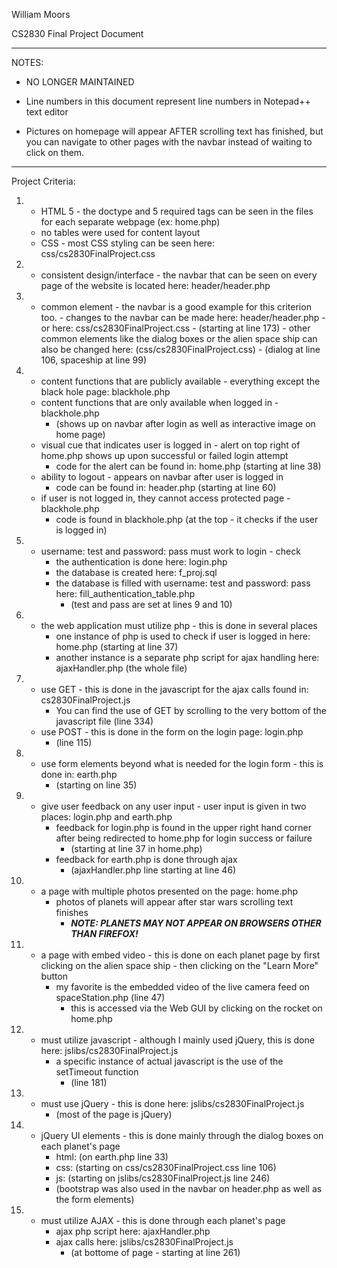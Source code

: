 William Moors

CS2830 Final Project Document

******************************************************************************************************************
NOTES: 

- NO LONGER MAINTAINED

- Line numbers in this document represent line numbers in Notepad++ text editor

- Pictures on homepage will appear AFTER scrolling text has finished, but you can navigate to other pages
  with the navbar instead of waiting to click on them.

******************************************************************************************************************

Project Criteria:

1)	* HTML 5 - the doctype and 5 required tags can be seen in the files for each separate webpage (ex: home.php)
	* no tables were used for content layout
	* CSS - most CSS styling can be seen here: css/cs2830FinalProject.css

2)	* consistent design/interface - the navbar that can be seen on every page of the website is located here: header/header.php

3)	* common element - the navbar is a good example for this criterion too.
						- changes to the navbar can be made here: header/header.php 
						- or here: css/cs2830FinalProject.css 
							- (starting at line 173)
					 - other common elements like the dialog boxes or the alien space ship can also be changed here: (css/cs2830FinalProject.css)
						- (dialog at line 106, spaceship at line 99)
		
4)	* content functions that are publicly available - everything except the black hole page: blackhole.php
	* content functions that are only available when logged in - blackhole.php 
		- (shows up on navbar after login as well as interactive image on home page)
	* visual cue that indicates user is logged in - alert on top right of home.php shows up upon successful or failed login attempt
		- code for the alert can be found in: home.php (starting at line 38)
	* ability to logout - appears on navbar after user is logged in
		- code can be found in: header.php (starting at line 60)
	* if user is not logged in, they cannot access protected page - blackhole.php
		- code is found in blackhole.php (at the top - it checks if the user is logged in)

5)	* username: test and password: pass must work to login - check
		- the authentication is done here: login.php
		- the database is created here: f_proj.sql
		- the database is filled with username: test and password: pass here: fill_authentication_table.php
			- (test and pass are set at lines 9 and 10)

6)	* the web application must utilize php - this is done in several places
		- one instance of php is used to check if user is logged in here: home.php (starting at line 37)
		- another instance is a separate php script for ajax handling here: ajaxHandler.php (the whole file)
		
7)	* use GET - this is done in the javascript for the ajax calls found in: cs2830FinalProject.js
		- You can find the use of GET by scrolling to the very bottom of the javascript file (line 334)
	* use POST - this is done in the form on the login page: login.php
		- (line 115)
		
8)	* use form elements beyond what is needed for the login form - this is done in: earth.php
		- (starting on line 35)
		
9)	* give user feedback on any user input - user input is given in two places: login.php and earth.php
		- feedback for login.php is found in the upper right hand corner after being redirected to home.php for login success or failure
			- (starting at line 37 in home.php)
		- feedback for earth.php is done through ajax
			- (ajaxHandler.php line starting at line 46)
			
10)	* a page with multiple photos presented on the page: home.php
		- photos of planets will appear after star wars scrolling text finishes
			- ***NOTE: PLANETS MAY NOT APPEAR ON BROWSERS OTHER THAN FIREFOX!***
			
11)	* a page with embed video - this is done on each planet page by first clicking on the alien space ship - then clicking on the "Learn More" button
		- my favorite is the embedded video of the live camera feed on spaceStation.php (line 47)
			- this is accessed via the Web GUI by clicking on the rocket on home.php
			
12) * must utilize javascript - although I mainly used jQuery, this is done here: jslibs/cs2830FinalProject.js
		- a specific instance of actual javascript is the use of the setTimeout function
			- (line 181)
			
13)	* must use jQuery - this is done here: jslibs/cs2830FinalProject.js
		- (most of the page is jQuery)
		
14)	* jQuery UI elements - this is done mainly through the dialog boxes on each planet's page 
		- html: (on earth.php line 33)
		- css: (starting on css/cs2830FinalProject.css line 106)
		- js: (starting on jslibs/cs2830FinalProject.js line 246)
		- (bootstrap was also used in the navbar on header.php as well as the form elements)
		
15) * must utilize AJAX - this is done through each planet's page
		- ajax php script here: ajaxHandler.php
		- ajax calls here: jslibs/cs2830FinalProject.js
			- (at bottome of page - starting at line 261)
